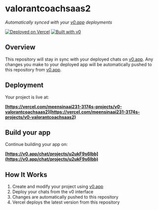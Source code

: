 # valorantcoachsaas2

*Automatically synced with your [v0.app](https://v0.app) deployments*

[![Deployed on Vercel](https://img.shields.io/badge/Deployed%20on-Vercel-black?style=for-the-badge&logo=vercel)](https://vercel.com/meensinaai231-3174s-projects/v0-valorantcoachsaas2)
[![Built with v0](https://img.shields.io/badge/Built%20with-v0.app-black?style=for-the-badge)](https://v0.app/chat/projects/u2ukF9s6Ibb)

## Overview

This repository will stay in sync with your deployed chats on [v0.app](https://v0.app).
Any changes you make to your deployed app will be automatically pushed to this repository from [v0.app](https://v0.app).

## Deployment

Your project is live at:

**[https://vercel.com/meensinaai231-3174s-projects/v0-valorantcoachsaas2](https://vercel.com/meensinaai231-3174s-projects/v0-valorantcoachsaas2)**

## Build your app

Continue building your app on:

**[https://v0.app/chat/projects/u2ukF9s6Ibb](https://v0.app/chat/projects/u2ukF9s6Ibb)**

## How It Works

1. Create and modify your project using [v0.app](https://v0.app)
2. Deploy your chats from the v0 interface
3. Changes are automatically pushed to this repository
4. Vercel deploys the latest version from this repository